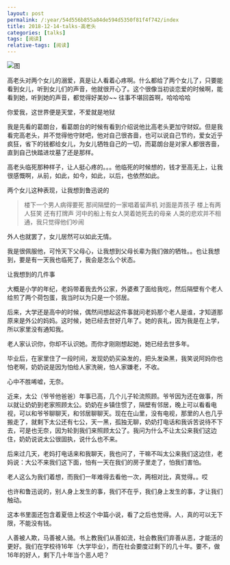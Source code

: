 ```yaml
---
layout: post
permalink: /:year/54d556b855a84de594d5350f81f4f742/index
title: 2018-12-14-talks-高老头
categories: [talks]
tags: [阅读]
relative-tags: [阅读]
---
```


![图](https://gitee.com/linxingyang/at-2020-10-02-image/raw/master/image/T-talks/image/2018/books/glt.jpg)


高老头对两个女儿的溺爱，真是让人看着心疼啊。什么都给了两个女儿了，只要能看到女儿，听到女儿们的声音，他就很开心了。这个很像当初谈恋爱的时候啊，能看到她，听到她的声音，都觉得好美妙~~ 往事不堪回首啊，哈哈哈哈

你爱我，这世界便是天堂，不爱就是地狱



我是先看的葛朗台，看葛朗台的时候有看到介绍说他比高老头更加守财奴。但是我看完高老头，并不觉得他守财吧，他对自己很吝啬，也可以说自己节约，爱女近乎疯狂，省下的钱都给女儿，为女儿牺牲自己的一切，而葛朗台是对家人都很吝啬，直到自己快踏进坟墓了还是那样。


高老头临死那种样子，让人挺心疼的。。。他临死的时候想的，钱才至高无上，让我很感慨啊，从前，如此，如今，如此，以后，也依然如此。


两个女儿这种表现，让我想到鲁迅说的

> 楼下一个男人病得要死 那间隔壁的一家唱着留声机 对面是弄孩子 楼上有两人狂笑 还有打牌声 河中的船上有女人哭着她死去的母亲 人类的悲欢并不相通，我只觉得他们吵闹 

外人也就罢了，女儿居然可以如此无情。


我是很佩服他，可怜天下父母心，让我想到父母长辈为我们做的牺牲。。也让我想到，要是有一天我也临死了，我会是怎么个状态。


让我想到的几件事

大概是小学的年纪，老妈带着我去外公家，外婆煮了面给我吃，然后隔壁有个老人给煎了两个荷包蛋，我当时以为只是一个邻居。

后来，大学还是高中的时候，偶然间想起这件事就问老妈那个老人是谁，才知道那原来是外公的妈妈。这时候，她已经去世好几年了。她的丧礼，因为我是在上学，所以家里没有通知我。

老人家认识你，你却不认识她。而你才刚刚想起她，她已经去世多年。



毕业后，在家里住了一段时间，发现奶奶买染发的，把头发染黑，我笑说阿妈你也怕老啊，奶奶说是因为怕给人家洗碗，怕人家嫌老，不收。

心中不胜唏嘘，无奈。


近来，太公（爷爷他爸爸）年事已高，几个儿子轮流照顾。爷爷因为还在做事，所以就让奶奶到老家照顾太公。奶奶在乡镇住惯了，隔壁有邻居，晚上可以看看电视，可以和爷爷聊聊天，和邻居聊聊天。现在在山里，没有电视，那里的人也几乎搬走了，就剩下太公还有七公，天一黑，孤独无聊，奶奶打电话和我诉苦说待不下去，可是也无奈，因为轮到我们来照顾太公了。我问为什么不让太公来我们这边住，奶奶说说太公很固执，说什么也不来。

后来过几天，老妈打电话来和我聊天，我也问了，干嘛不叫太公来我们这边住，老妈说：大公不来我们这下面，怕有一天在我们的房子里走了，怕我们害怕。

老人这么为我们着想，而我们一年难得去看他一次，两相对比，真觉得。。哎


也许和鲁迅说的，别人身上发生的事，我们不在乎，我们身上发生的事，才让我们触动。




这本书里面还包含着夏倍上校这个中篇小说，看了之后也觉得。人，真的可以无下限，不能没有钱。

人善被人欺，马善被人骑。书上教我们从善如流，社会教我们弃善从恶，才能活的更好。我们在学校待16年（大学毕业），而在社会要度过剩下的几十年。要不，做16年的好人，剩下几十年当个恶人吧？

